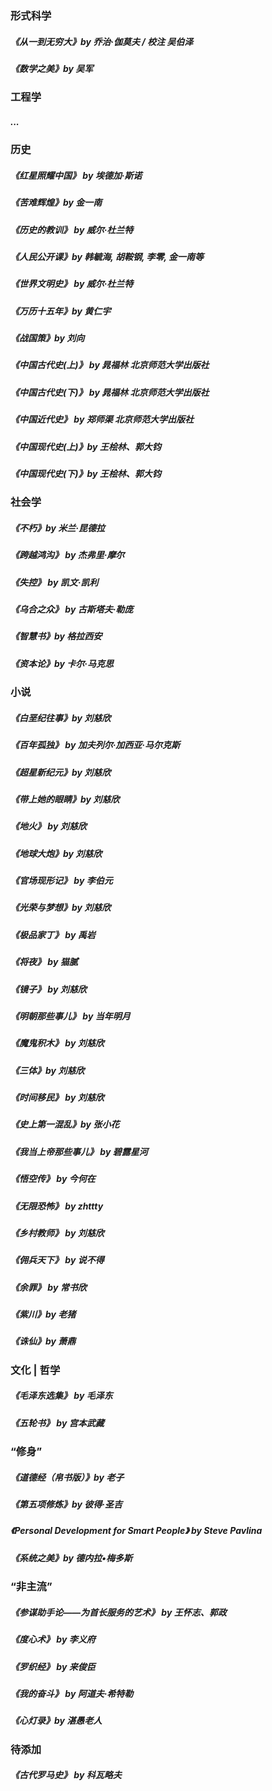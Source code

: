 <!-- @format -->

### 形式科学

##### 《从一到无穷大》by 乔治·伽莫夫 / 校注 吴伯泽

##### 《数学之美》by 吴军

### 工程学

##### ...

### 历史

##### 《红星照耀中国》 by 埃德加·斯诺

##### 《苦难辉煌》by 金一南

##### 《历史的教训》 by 威尔·杜兰特

##### 《人民公开课》by 韩毓海, 胡鞍钢, 李零, 金一南等

##### 《世界文明史》 by 威尔·杜兰特

##### 《万历十五年》by 黄仁宇

##### 《战国策》by 刘向

##### 《中国古代史(上)》 by 晁福林 北京师范大学出版社

##### 《中国古代史(下)》 by 晁福林 北京师范大学出版社

##### 《中国近代史》 by 郑师渠 北京师范大学出版社

##### 《中国现代史(上)》by 王桧林、郭大钧

##### 《中国现代史(下)》by 王桧林、郭大钧

### 社会学

##### 《不朽》by 米兰·昆德拉

##### 《跨越鸿沟》 by 杰弗里·摩尔

##### 《失控》 by 凯文·凯利

##### 《乌合之众》 by 古斯塔夫·勒庞

##### 《智慧书》by 格拉西安

##### 《资本论》by 卡尔·马克思

### 小说

##### 《白垩纪往事》by 刘慈欣

##### 《百年孤独》 by 加夫列尔·加西亚·马尔克斯

##### 《超星新纪元》by 刘慈欣

##### 《带上她的眼睛》by 刘慈欣

##### 《地火》 by 刘慈欣

##### 《地球大炮》by 刘慈欣

##### 《官场现形记》 by 李伯元

##### 《光荣与梦想》by 刘慈欣

##### 《极品家丁》 by 禹岩

##### 《将夜》 by 猫腻

##### 《镜子》 by 刘慈欣

##### 《明朝那些事儿》 by 当年明月

##### 《魔鬼积木》 by 刘慈欣

##### 《三体》by 刘慈欣

##### 《时间移民》 by 刘慈欣

##### 《史上第一混乱》by 张小花

##### 《我当上帝那些事儿》 by 碧露星河

##### 《悟空传》 by 今何在

##### 《无限恐怖》 by zhttty

##### 《乡村教师》 by 刘慈欣

##### 《佣兵天下》 by 说不得

##### 《余罪》 by 常书欣

##### 《紫川》by 老猪

##### 《诛仙》by 萧鼎

### 文化 | 哲学

##### 《毛泽东选集》 by 毛泽东

##### 《五轮书》 by 宫本武藏

### “修身”

##### 《道德经（帛书版）》by 老子

##### 《第五项修炼》by 彼得·圣吉
##### 《Personal Development for Smart People》 by Steve Pavlina

##### 《系统之美》by 德内拉•梅多斯

### “非主流”

##### 《参谋助手论——为首长服务的艺术》 by 王怀志、郭政

##### 《度心术》 by 李义府

##### 《罗织经》 by 来俊臣

##### 《我的奋斗》 by 阿道夫·希特勒

##### 《心灯录》by 湛愚老人

### 待添加

##### 《古代罗马史》 by 科瓦略夫

